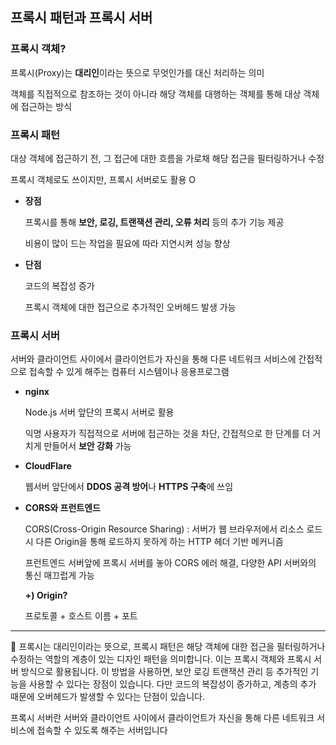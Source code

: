 ## 프록시 패턴과 프록시 서버

### 프록시 객체?

프록시(Proxy)는 **대리인**이라는 뜻으로 무엇인가를 대신 처리하는 의미

객체를 직접적으로 참조하는 것이 아니라 해당 객체를 대행하는 객체를 통해 대상 객체에 접근하는 방식 

### 프록시 패턴

대상 객체에 접근하기 전, 그 접근에 대한 흐름을 가로채 해당 접근을 필터링하거나 수정

프록시 객체로도 쓰이지만, 프록시 서버로도 활용 O

- **장점**
    
    프록시를 통해 **보안, 로깅, 트랜잭션 관리, 오류 처리** 등의 추가 기능 제공
    
    비용이 많이 드는 작업을 필요에 따라 지연시켜 성능 향상
    
- **단점**
    
    코드의 복잡성 증가
    
    프록시 객체에 대한 접근으로 추가적인 오버헤드 발생 가능
    

### 프록시 서버

서버와 클라이언트 사이에서 클라이언트가 자신을 통해 다른 네트워크 서비스에 간접적으로 접속할 수 있게 해주는 컴퓨터 시스템이나 응용프로그램

- **nginx**
    
    Node.js 서버 앞단의 프록시 서버로 활용
    
    익명 사용자가 직접적으로 서버에 접근하는 것을 차단, 간접적으로 한 단계를 더 거치게 만들어서 **보안 강화** 가능
    
- **CloudFlare**
    
    웹서버 앞단에서 **DDOS 공격 방어**나 **HTTPS 구축**에 쓰임
    
- **CORS와 프런트엔드**
    
    CORS(Cross-Origin Resource Sharing) : 서버가 웹 브라우저에서 리소스 로드시 다른 Origin을 통해 로드하지 못하게 하는 HTTP 헤더 기반 메커니즘
    
    프런트엔드 서버앞에 프록시 서버를 놓아 CORS 에러 해결, 다양한 API 서버와의 통신 매끄럽게 가능
    
    **+) Origin?**
    
    프로토콜 + 호스트 이름 + 포트

---

🥐 프록시는 대리인이라는 뜻으로, 프록시 패턴은
해당 객체에 대한 접근을 필터링하거나 수정하는 역할의 계층이 있는 디자인 패턴을 의미합니다.
이는 프록시 객체와 프록시 서버 방식으로 활용됩니다.
이 방법을 사용하면, 보안 로깅 트랜잭션 관리 등 추가적인 기능을 사용할 수 있다는 장점이 있습니다. 다만 코드의 복잡성이 증가하고, 계층의 추가 때문에 오버헤드가 발생할 수 있다는 단점이 있습니다.

프록시 서버란 서버와 클라이언트 사이에서 클라이언트가 자신을 통해 다른 네트워크 서비스에 접속할 수 있도록 해주는 서버입니다

